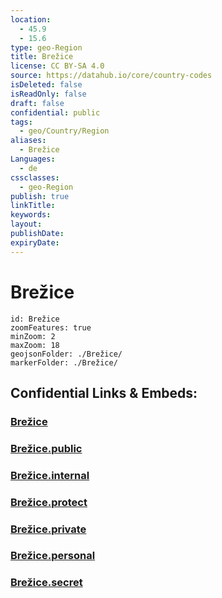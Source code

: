 ```yaml
---
location:
  - 45.9
  - 15.6
type: geo-Region
title: Brežice
license: CC BY-SA 4.0
source: https://datahub.io/core/country-codes
isDeleted: false
isReadOnly: false
draft: false
confidential: public
tags:
  - geo/Country/Region
aliases:
  - Brežice
Languages:
  - de
cssclasses:
  - geo-Region
publish: true
linkTitle:
keywords:
layout:
publishDate:
expiryDate:
---
```


# Brežice

```leaflet
id: Brežice
zoomFeatures: true 
minZoom: 2 
maxZoom: 18
geojsonFolder: ./Brežice/
markerFolder: ./Brežice/
```


## Confidential Links & Embeds: 

### [Brežice](/_Standards/Earth/Continent/Europe/Europe~Central/Slovenia/Regions~Slovenia/Posavska/counties~Posavska/Brežice.md) 

### [Brežice.public](/_public/Earth/Continent/Europe/Europe~Central/Slovenia/Regions~Slovenia/Posavska/counties~Posavska/Brežice.public.md) 

### [Brežice.internal](/_internal/Earth/Continent/Europe/Europe~Central/Slovenia/Regions~Slovenia/Posavska/counties~Posavska/Brežice.internal.md) 

### [Brežice.protect](/_protect/Earth/Continent/Europe/Europe~Central/Slovenia/Regions~Slovenia/Posavska/counties~Posavska/Brežice.protect.md) 

### [Brežice.private](/_private/Earth/Continent/Europe/Europe~Central/Slovenia/Regions~Slovenia/Posavska/counties~Posavska/Brežice.private.md) 

### [Brežice.personal](/_personal/Earth/Continent/Europe/Europe~Central/Slovenia/Regions~Slovenia/Posavska/counties~Posavska/Brežice.personal.md) 

### [Brežice.secret](/_secret/Earth/Continent/Europe/Europe~Central/Slovenia/Regions~Slovenia/Posavska/counties~Posavska/Brežice.secret.md)

